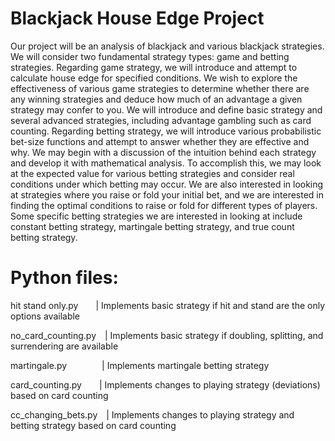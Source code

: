 # Blackjack House Edge Project
Our project will be an analysis of blackjack and various blackjack strategies. We will consider two fundamental strategy types: game and betting strategies. Regarding game strategy, we will introduce and attempt to calculate house edge for specified conditions. We wish to explore the effectiveness of various game strategies to determine whether there are any winning strategies and deduce how much of an advantage a given strategy may confer to you. We will introduce and define basic strategy and several advanced strategies, including advantage gambling such as card counting. Regarding betting strategy, we will introduce various probabilistic bet-size functions and attempt to answer whether they are effective and why. We may begin with a discussion of the intuition behind each strategy and develop it with mathematical analysis. To accomplish this, we may look at the expected value for various betting strategies and consider real conditions under which betting may occur. We are also interested in looking at strategies where you raise or fold your initial bet, and we are interested in finding the optimal conditions to raise or fold for different types of players. Some specific betting strategies we are interested in looking at include constant betting strategy, martingale betting strategy, and true count betting strategy.

# Python files:
hit stand only.py&emsp;&emsp;| Implements basic strategy if hit and stand are the only options available

no_card_counting.py&emsp;| Implements basic strategy if doubling, splitting, and surrendering are available

martingale.py&emsp;&emsp;&emsp;&emsp;| Implements martingale betting strategy

card_counting.py&emsp;&emsp;| Implements changes to playing strategy (deviations) based on card counting 

cc_changing_bets.py&emsp;| Implements changes to playing strategy and betting strategy based on card counting

